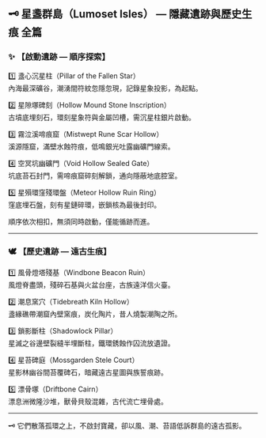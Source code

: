
## 🗝️ 星盞群島（Lumoset Isles） — 隱藏遺跡與歷史生痕 全篇

### ✨ 【啟動遺跡 — 順序探索】

1️⃣ 盞心沉星柱（Pillar of the Fallen Star）  
內海最深礦谷，潮湧間符紋忽隱忽現，記錄星象投影，為起點。

2️⃣ 星隙塚碑刻（Hollow Mound Stone Inscription）  
古墳底埋刻石，環刻星象符與金屬凹槽，需沉星柱銀片啟動。

3️⃣ 霧泣溪啼痕窟（Mistwept Rune Scar Hollow）  
溪源隱窟，滿壁水蝕符痕，低鳴銀光吐露幽礦門線索。

4️⃣ 空冥坑幽礦門（Void Hollow Sealed Gate）  
坑底苔石封門，需啼痕窟碎刻解鎖，通向隱蔽地底腔室。

5️⃣ 星殞環窪殘環盤（Meteor Hollow Ruin Ring）  
窪底埋石盤，刻有星鏈碎環，嵌鎖核為最後封印。

順序依次相扣，無須同時啟動，僅能循跡而進。

---

### 🕊️ 【歷史遺跡 — 遠古生痕】

1️⃣ 風骨燈塔殘基（Windbone Beacon Ruin）  
風燈脊盡頭，殘碎石基與火盆台座，古族遠洋信火臺。

2️⃣ 潮息窯穴（Tidebreath Kiln Hollow）  
盞緣礁帶潮窟內壁窯痕，炭化陶片，昔人燒製潮陶之所。

3️⃣ 鎖影斷柱（Shadowlock Pillar）  
星滅之谷邊壁裂縫半埋斷柱，鐵環銹蝕作囚流放遺證。

4️⃣ 星苔碑庭（Mossgarden Stele Court）  
星影林幽谷間苔覆碑石，暗藏遠古星圖與族誓痕跡。

5️⃣ 漂骨塚（Driftbone Cairn）  
漂息洲微隆沙堆，獸骨貝殼混雜，古代流亡埋骨處。

---

🗝️ 它們散落孤環之上，不啟封寶藏，卻以風、潮、苔語低訴群島的遠古孤影。
